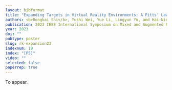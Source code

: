 ```yaml
---
layout: bibformat
title: "Expanding Targets in Virtual Reality Environments: A Fitts' Law Study."
authors: <b>Rongkai Shi</b>, Yushi Wei, Yue Li, Lingyun Yu, and Hai-Ning Liang
publication: 2023 IEEE International Symposium on Mixed and Augmented Reality Adjunct (ISMAR-Adjunct'23)
year: 2023
doi: ""
pubtype: poster
slug: rk-expansion23
indexnum: 19
index: "[P5]"
video: ""
selected: false
paperrep: true
---
```


To appear.